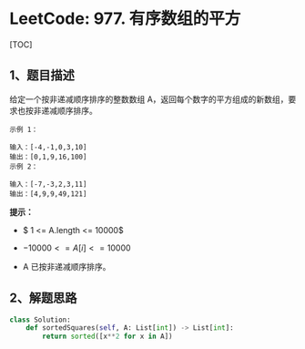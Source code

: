 # LeetCode: 977. 有序数组的平方

[TOC]

## 1、题目描述

给定一个按非递减顺序排序的整数数组 A，返回每个数字的平方组成的新数组，要求也按非递减顺序排序。

 ```
示例 1：

输入：[-4,-1,0,3,10]
输出：[0,1,9,16,100]
示例 2：

输入：[-7,-3,2,3,11]
输出：[4,9,9,49,121]
 ```

**提示：**

-  $ 1 <= A.length <= 10000$ 

-  $-10000 <= A[i] <= 10000$ 

- A 已按非递减顺序排序。



## 2、解题思路

```python
class Solution:
    def sortedSquares(self, A: List[int]) -> List[int]:
        return sorted([x**2 for x in A])
```

